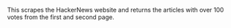 This scrapes the HackerNews website and returns the articles with over 100 votes from the first and second page.